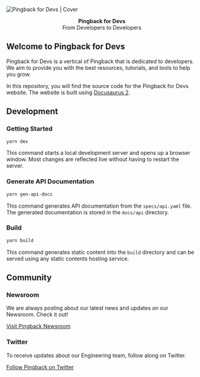 ![Pingback for Devs | Cover](https://res.cloudinary.com/pingback/image/upload/v1711974357/assets/general/pingback-for-devs_gbzkgw.png)

<div align="center"><strong>Pingback for Devs</strong></div>
<div align="center">From Developers to Developers</div>

## Welcome to Pingback for Devs

Pingback for Devs is a vertical of Pingback that is dedicated to developers. We aim to provide you with the best resources, tutorials, and tools to help you grow.

In this repository, you will find the source code for the Pingback for Devs website. The website is built using [Docusaurus 2](https://v2.docusaurus.io/).

## Development

### Getting Started

```bash
yarn dev
```

This command starts a local development server and opens up a browser window. Most changes are reflected live without having to restart the server.

### Generate API Documentation

```bash
yarn gen-api-docs
```

This command generates API documentation from the `specs/api.yaml` file. The generated documentation is stored in the `docs/api` directory.

### Build

```bash
yarn build
```

This command generates static content into the `build` directory and can be served using any static contents hosting service.

## Community

### Newsroom

We are always posting about our latest news and updates on our Newsroom. Check it out!

[Visit Pingback Newsroom](https://pingback.com/newsroom)

### Twitter

To receive updates about our Engineering team, follow along on Twitter.

[Follow Pingback on Twitter](https://twitter.com/pingbackoficial)